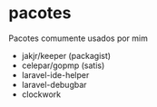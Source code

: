 # pacotes
Pacotes comumente usados por mim

* jakjr/keeper (packagist)
* celepar/gopmp (satis)
* laravel-ide-helper
* laravel-debugbar
* clockwork
